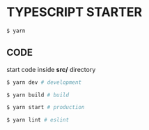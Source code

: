 # TYPESCRIPT STARTER
```bash
$ yarn
```

## CODE
start code inside **src/** directory

```bash
$ yarn dev # development
```
```bash
$ yarn build # build
```
```bash
$ yarn start # production
```
```bash
$ yarn lint # eslint
````
